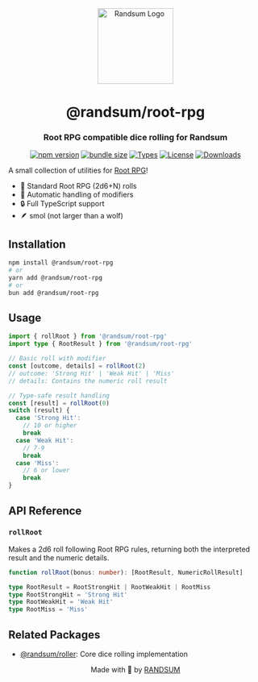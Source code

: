<div align="center">
  <img width="150" height="150" src="https://raw.githubusercontent.com/RANDSUM/randsum/main/randsum/icon.webp" alt="Randsum Logo">
  <h1>@randsum/root-rpg</h1>
  <h3>Root RPG compatible dice rolling for Randsum</h3>

[![npm version](https://img.shields.io/npm/v/@randsum/root-rpg)](https://www.npmjs.com/package/@randsum/root-rpg)
[![bundle size](https://img.shields.io/bundlephobia/minzip/@randsum/root-rpg)](https://bundlephobia.com/package/@randsum/root-rpg)
[![Types](https://img.shields.io/npm/types/@randsum/root-rpg)](https://www.npmjs.com/package/@randsum/root-rpg)
[![License](https://img.shields.io/npm/l/@randsum/root-rpg)](https://github.com/RANDSUM/randsum/blob/main/LICENSE)
[![Downloads](https://img.shields.io/npm/dm/@randsum/root-rpg)](https://www.npmjs.com/package/@randsum/root-rpg)

</div>

A small collection of utilities for [Root RPG](https://magpiegames.com/collections/root)!

- 🎲 Standard Root RPG (2d6+N) rolls
- 🎯 Automatic handling of modifiers
- 🔒 Full TypeScript support
- 🪶 smol (not larger than a wolf)

## Installation

```bash
npm install @randsum/root-rpg
# or
yarn add @randsum/root-rpg
# or
bun add @randsum/root-rpg
```

## Usage

```typescript
import { rollRoot } from '@randsum/root-rpg'
import type { RootResult } from '@randsum/root-rpg'

// Basic roll with modifier
const [outcome, details] = rollRoot(2)
// outcome: 'Strong Hit' | 'Weak Hit' | 'Miss'
// details: Contains the numeric roll result

// Type-safe result handling
const [result] = rollRoot(0)
switch (result) {
  case 'Strong Hit':
    // 10 or higher
    break
  case 'Weak Hit':
    // 7-9
    break
  case 'Miss':
    // 6 or lower
    break
}
```

## API Reference

### `rollRoot`

Makes a 2d6 roll following Root RPG rules, returning both the interpreted result and the numeric details.

```typescript
function rollRoot(bonus: number): [RootResult, NumericRollResult]
```

```typescript
type RootResult = RootStrongHit | RootWeakHit | RootMiss
type RootStrongHit = 'Strong Hit'
type RootWeakHit = 'Weak Hit'
type RootMiss = 'Miss'
```

## Related Packages

- [@randsum/roller](https://github.com/RANDSUM/randsum/tree/main/packages/roller): Core dice rolling implementation

<div align="center">
Made with 👹 by <a href="https://github.com/RANDSUM">RANDSUM</a>
</div>
